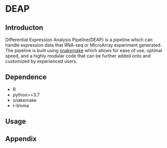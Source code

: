 # DEAP

## Introducton

Differential Expression Analysis Pipeline(DEAP) is a pipeline which can handle expression data that RNA-seq or MicroArray experiment generated. The pipeline is built using [snakemake](https://bitbucket.org/snakemake/snakemake/wiki/Home) which allows for ease of use, optimal speed, and a highly modular code that can be further added onto and customized by experienced users. 

## Dependence
- R
- python>=3.7
- snakemake
- r-limma

## Usage


## Appendix
